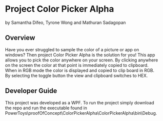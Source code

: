 <h1> Project Color Picker Alpha </h1>
by Samantha Difeo, Tyrone Wong and Mathuran Sadagopan

<h2>Overview</h2> 
Have you ever struggled to sample the color of a picture or app on windows? Then project Color Picker Alpha is the solution for you! This app allows you to pick the color anywhere on your screen. By clicking anywhere on the screen the color at that point is immediately copied to clipboard. When in RGB mode the color is displayed and copied to clip board in RGB. By selecting the toggle button the view and clipboard switches to HEX.

<h2>Developer Guide</h2>
This project was developed as a WPF. To run the project simply download the repo and run the executable found in PowerToys\proofOfConcept\ColorPickerAlpha\ColorPickerAlpha\bin\Debug.
